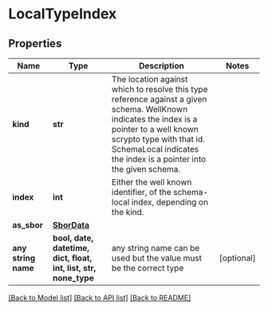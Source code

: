# LocalTypeIndex


## Properties
Name | Type | Description | Notes
------------ | ------------- | ------------- | -------------
**kind** | **str** | The location against which to resolve this type reference against a given schema. WellKnown indicates the index is a pointer to a well known scrypto type with that id. SchemaLocal indicates the index is a pointer into the given schema.  | 
**index** | **int** | Either the well known identifier, of the schema-local index, depending on the kind.  | 
**as_sbor** | [**SborData**](SborData.md) |  | 
**any string name** | **bool, date, datetime, dict, float, int, list, str, none_type** | any string name can be used but the value must be the correct type | [optional]

[[Back to Model list]](../README.md#documentation-for-models) [[Back to API list]](../README.md#documentation-for-api-endpoints) [[Back to README]](../README.md)


